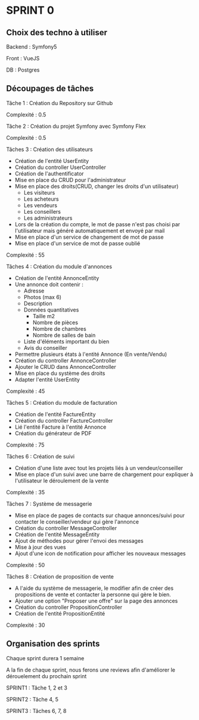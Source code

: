 # SPRINT 0

## Choix des techno à utiliser

Backend : Symfony5

Front : VueJS

DB : Postgres


## Découpages de tâches

Tâche 1 : Création du Repository sur Github

Complexité : 0.5

Tâche 2 : Création du projet Symfony avec Symfony Flex

Complexité : 0.5

Tâches 3 : Création des utilisateurs 

- Création de l'entité UserEntity
- Création du controller UserController
- Création de l'authentificator
- Mise en place du CRUD pour l'administrateur
- Mise en place des droits(CRUD, changer les droits d'un utilisateur)
    - Les visiteurs
    - Les acheteurs
    - Les vendeurs
    - Les conseillers
    - Les administrateurs
- Lors de la création du compte, le mot de passe n'est pas choisi par l'utilisateur mais généré automatiquement et envoyé par mail
- Mise en place d'un service de changement de mot de passe
- Mise en place d'un service de mot de passe oublié

Complexité : 55

Tâches 4 : Création du module d'annonces

- Création de l'entité AnnonceEntity
- Une annonce doit contenir : 
    - Adresse
    - Photos (max 6)
    - Description
    - Données quantitatives
        - Taille m2
        - Nombre de pièces
        - Nombre de chambres
        - Nombre de salles de bain
    - Liste d'éléments important du bien
    - Avis du conseiller
- Permettre plusieurs états à l'entité Annonce (En vente/Vendu)
- Création du controller AnnonceController
- Ajouter le CRUD dans AnnonceController
- Mise en place du système des droits
- Adapter l'entité UserEntity

Complexité : 45


Tâches 5 : Création du module de facturation

- Création de l'entité FactureEntity
- Création du controller FactureController
- Lié l'entité Facture à l'entité Annonce
- Création du générateur de PDF

Complexité : 75

Tâches 6 : Création de suivi 

- Création d'une liste avec tout les projets liés à un vendeur/conseiller
- Mise en place d'un suivi avec une barre de chargement pour expliquer à l'utilisateur le déroulement de la vente

Complexité : 35

Tâches 7 : Système de messagerie
- Mise en place de pages de contacts sur chaque annonces/suivi pour contacter le conseiller/vendeur qui gère l'annonce
- Création du controller MessageController
- Création de l'entité MessageEntity
- Ajout de méthodes pour gérer l'envoi des messages
- Mise à jour des vues
- Ajout d'une icon de notification pour afficher les nouveaux messages

Complexité : 50

Tâches 8 : Création de proposition de vente
- A l'aide du système de messagerie, le modifier afin de créer des propositions de vente et contacter la personne qui gère le bien.
- Ajouter une option "Proposer une offre" sur la page des annonces
- Création du controller PropositionController
- Création de l'entité PropositionEntité

Complexité : 30


## Organisation des sprints

Chaque sprint durera 1 semaine

A la fin de chaque sprint, nous ferons une reviews afin d'améliorer le dérouelement du prochain sprint


SPRINT1 : Tâche 1, 2 et 3

SPRINT2 : Tâche 4, 5

SPRINT3 : Tâches 6, 7, 8